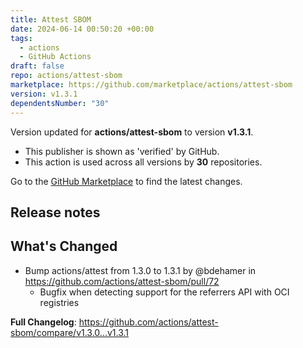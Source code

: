 ```yaml
---
title: Attest SBOM
date: 2024-06-14 00:50:20 +00:00
tags:
  - actions
  - GitHub Actions
draft: false
repo: actions/attest-sbom
marketplace: https://github.com/marketplace/actions/attest-sbom
version: v1.3.1
dependentsNumber: "30"
---
```



Version updated for **actions/attest-sbom** to version **v1.3.1**.
- This publisher is shown as 'verified' by GitHub.
- This action is used across all versions by **30** repositories.

Go to the [GitHub Marketplace](https://github.com/marketplace/actions/attest-sbom) to find the latest changes.

## Release notes

## What's Changed
* Bump actions/attest from 1.3.0 to 1.3.1 by @bdehamer in https://github.com/actions/attest-sbom/pull/72
  * Bugfix when detecting support for the referrers API with OCI registries


**Full Changelog**: https://github.com/actions/attest-sbom/compare/v1.3.0...v1.3.1
